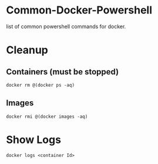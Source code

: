 # Common-Docker-Powershell
list of common powershell commands for docker. 

# Cleanup
## Containers (must be stopped)
`docker rm @(docker ps -aq)`

## Images 
`docker rmi @(docker images -aq)`

# Show Logs
`docker logs <container Id>`
